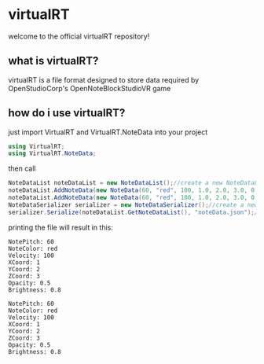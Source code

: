 # virtualRT

welcome to the official virtualRT repository!

## what is virtualRT?

virtualRT is a file format designed to store data required by OpenStudioCorp's OpenNoteBlockStudioVR game 

## how do i use virtualRT?

just import VirtualRT and VirtualRT.NoteData into your project
```csharp
using VirtualRT;
using VirtualRT.NoteData;
```

then call 
```csharp
NoteDataList noteDataList = new NoteDataList();//create a new NoteDataList
noteDataList.AddNoteData(new NoteData(60, "red", 100, 1.0, 2.0, 3.0, 0.5, 0.8));//add a new NoteData to the list
noteDataList.AddNoteData(new NoteData(60, "red", 100, 1.0, 2.0, 3.0, 0.5, 0.8));// you can call this as many times as you want, just do it before serializing the file.
NoteDataSerializer serializer = new NoteDataSerializer();//create a new NoteDataSerializer
serializer.Serialize(noteDataList.GetNoteDataList(), "noteData.json");//serialize the NoteDataList to a file
```

printing the file will result in this:
```
NotePitch: 60
NoteColor: red
Velocity: 100
XCoord: 1
YCoord: 2
ZCoord: 3
Opacity: 0.5
Brightness: 0.8

NotePitch: 60
NoteColor: red
Velocity: 100
XCoord: 1
YCoord: 2
ZCoord: 3
Opacity: 0.5
Brightness: 0.8
```
